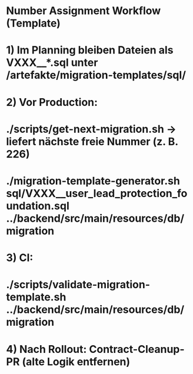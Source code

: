 # Number Assignment Workflow (Template)
# 1) Im Planning bleiben Dateien als VXXX__*.sql unter /artefakte/migration-templates/sql/
# 2) Vor Production:
#    ./scripts/get-next-migration.sh -> liefert nächste freie Nummer (z. B. 226)
#    ./migration-template-generator.sh sql/VXXX__user_lead_protection_foundation.sql ../backend/src/main/resources/db/migration
# 3) CI:
#    ./scripts/validate-migration-template.sh ../backend/src/main/resources/db/migration
# 4) Nach Rollout: Contract-Cleanup-PR (alte Logik entfernen)
